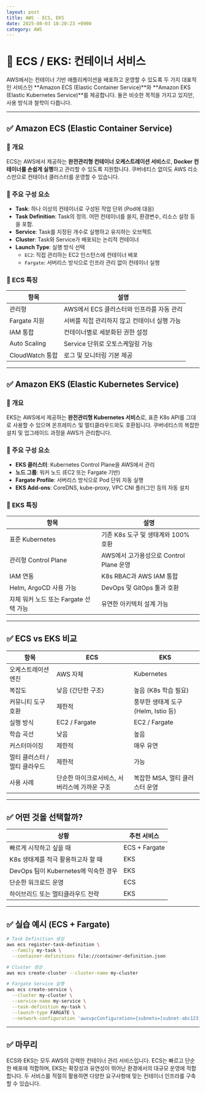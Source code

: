 ```yaml
---
layout: post
title: AWS - ECS, EKS
date: 2025-08-03 18:20:23 +0900
category: AWS
---
```

# 🐳 ECS / EKS: 컨테이너 서비스

AWS에서는 컨테이너 기반 애플리케이션을 배포하고 운영할 수 있도록 두 가지 대표적인 서비스인 **Amazon ECS (Elastic Container Service)**와 **Amazon EKS (Elastic Kubernetes Service)**를 제공합니다. 둘은 비슷한 목적을 가지고 있지만, 사용 방식과 철학이 다릅니다.

---

## ✅ Amazon ECS (Elastic Container Service)

### 🔷 개요

ECS는 AWS에서 제공하는 **완전관리형 컨테이너 오케스트레이션 서비스**로, **Docker 컨테이너를 손쉽게 실행**하고 관리할 수 있도록 지원합니다. 쿠버네티스 없이도 AWS 리소스만으로 컨테이너 클러스터를 운영할 수 있습니다.

### 🔷 주요 구성 요소

- **Task**: 하나 이상의 컨테이너로 구성된 작업 단위 (Pod에 대응)
- **Task Definition**: Task의 정의. 어떤 컨테이너를 쓸지, 환경변수, 리소스 설정 등을 포함.
- **Service**: Task를 지정된 개수로 실행하고 유지하는 오브젝트
- **Cluster**: Task와 Service가 배포되는 논리적 컨테이너
- **Launch Type**: 실행 방식 선택
  - `EC2`: 직접 관리하는 EC2 인스턴스에 컨테이너 배포
  - `Fargate`: 서버리스 방식으로 인프라 관리 없이 컨테이너 실행

### 🔷 ECS 특징

| 항목 | 설명 |
|------|------|
| 관리형 | AWS에서 ECS 클러스터와 인프라를 자동 관리 |
| Fargate 지원 | 서버를 직접 관리하지 않고 컨테이너 실행 가능 |
| IAM 통합 | 컨테이너별로 세분화된 권한 설정 |
| Auto Scaling | Service 단위로 오토스케일링 가능 |
| CloudWatch 통합 | 로그 및 모니터링 기본 제공 |

---

## ✅ Amazon EKS (Elastic Kubernetes Service)

### 🔷 개요

EKS는 AWS에서 제공하는 **완전관리형 Kubernetes 서비스**로, 표준 K8s API를 그대로 사용할 수 있으며 온프레미스 및 멀티클라우드와도 호환됩니다. 쿠버네티스의 복잡한 설치 및 업그레이드 과정을 AWS가 관리합니다.

### 🔷 주요 구성 요소

- **EKS 클러스터**: Kubernetes Control Plane을 AWS에서 관리
- **노드 그룹**: 워커 노드 (EC2 또는 Fargate 기반)
- **Fargate Profile**: 서버리스 방식으로 Pod 단위 자동 실행
- **EKS Add-ons**: CoreDNS, kube-proxy, VPC CNI 플러그인 등의 자동 설치

### 🔷 EKS 특징

| 항목 | 설명 |
|------|------|
| 표준 Kubernetes | 기존 K8s 도구 및 생태계와 100% 호환 |
| 관리형 Control Plane | AWS에서 고가용성으로 Control Plane 운영 |
| IAM 연동 | K8s RBAC과 AWS IAM 통합 |
| Helm, ArgoCD 사용 가능 | DevOps 및 GitOps 툴과 호환 |
| 자체 워커 노드 또는 Fargate 선택 가능 | 유연한 아키텍처 설계 가능 |

---

## ✅ ECS vs EKS 비교

| 항목 | ECS | EKS |
|------|-----|-----|
| 오케스트레이션 엔진 | AWS 자체 | Kubernetes |
| 복잡도 | 낮음 (간단한 구조) | 높음 (K8s 학습 필요) |
| 커뮤니티 도구 호환 | 제한적 | 풍부한 생태계 도구 (Helm, Istio 등) |
| 실행 방식 | EC2 / Fargate | EC2 / Fargate |
| 학습 곡선 | 낮음 | 높음 |
| 커스터마이징 | 제한적 | 매우 유연 |
| 멀티 클러스터 / 멀티 클라우드 | 제한적 | 가능 |
| 사용 사례 | 단순한 마이크로서비스, 서버리스에 가까운 구조 | 복잡한 MSA, 멀티 클러스터 운영 |

---

## ✅ 어떤 것을 선택할까?

| 상황 | 추천 서비스 |
|------|--------------|
| 빠르게 시작하고 싶을 때 | ECS + Fargate |
| K8s 생태계를 적극 활용하고자 할 때 | EKS |
| DevOps 팀이 Kubernetes에 익숙한 경우 | EKS |
| 단순한 워크로드 운영 | ECS |
| 하이브리드 또는 멀티클라우드 전략 | EKS |

---

## ✅ 실습 예시 (ECS + Fargate)

```bash
# Task Definition 생성
aws ecs register-task-definition \
  --family my-task \
  --container-definitions file://container-definition.json

# Cluster 생성
aws ecs create-cluster --cluster-name my-cluster

# Fargate Service 실행
aws ecs create-service \
  --cluster my-cluster \
  --service-name my-service \
  --task-definition my-task \
  --launch-type FARGATE \
  --network-configuration 'awsvpcConfiguration={subnets=[subnet-abc123],securityGroups=[sg-xyz456],assignPublicIp="ENABLED"}'
```

---

## ✅ 마무리

ECS와 EKS는 모두 AWS의 강력한 컨테이너 관리 서비스입니다. ECS는 빠르고 단순한 배포에 적합하며, EKS는 확장성과 유연성이 뛰어난 환경에서의 대규모 운영에 적합합니다. 두 서비스를 적절히 활용하면 다양한 요구사항에 맞는 컨테이너 인프라를 구축할 수 있습니다.
